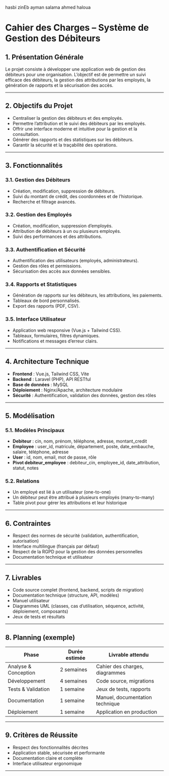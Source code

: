  hasbi zinEb ayman salama ahmed haloua

# Cahier des Charges – Système de Gestion des Débiteurs

## 1. Présentation Générale

Le projet consiste à développer une application web de gestion des débiteurs pour une organisation. L’objectif est de permettre un suivi efficace des débiteurs, la gestion des attributions par les employés, la génération de rapports et la sécurisation des accès.

---

## 2. Objectifs du Projet

- Centraliser la gestion des débiteurs et des employés.
- Permettre l’attribution et le suivi des débiteurs par les employés.
- Offrir une interface moderne et intuitive pour la gestion et la consultation.
- Générer des rapports et des statistiques sur les débiteurs.
- Garantir la sécurité et la traçabilité des opérations.

---

## 3. Fonctionnalités

### 3.1. Gestion des Débiteurs
- Création, modification, suppression de débiteurs.
- Suivi du montant de crédit, des coordonnées et de l’historique.
- Recherche et filtrage avancés.

### 3.2. Gestion des Employés
- Création, modification, suppression d’employés.
- Attribution de débiteurs à un ou plusieurs employés.
- Suivi des performances et des attributions.

### 3.3. Authentification et Sécurité
- Authentification des utilisateurs (employés, administrateurs).
- Gestion des rôles et permissions.
- Sécurisation des accès aux données sensibles.

### 3.4. Rapports et Statistiques
- Génération de rapports sur les débiteurs, les attributions, les paiements.
- Tableaux de bord personnalisés.
- Export des rapports (PDF, CSV).

### 3.5. Interface Utilisateur
- Application web responsive (Vue.js + Tailwind CSS).
- Tableaux, formulaires, filtres dynamiques.
- Notifications et messages d’erreur clairs.

---

## 4. Architecture Technique

- **Frontend** : Vue.js, Tailwind CSS, Vite
- **Backend** : Laravel (PHP), API RESTful
- **Base de données** : MySQL
- **Déploiement** : Nginx/Apache, architecture modulaire
- **Sécurité** : Authentification, validation des données, gestion des rôles

---

## 5. Modélisation

### 5.1. Modèles Principaux

- **Debiteur** : cin, nom, prénom, téléphone, adresse, montant_credit
- **Employee** : user_id, matricule, département, poste, date_embauche, salaire, téléphone, adresse
- **User** : id, nom, email, mot de passe, rôle
- **Pivot debiteur_employee** : debiteur_cin, employee_id, date_attribution, statut, notes

### 5.2. Relations

- Un employé est lié à un utilisateur (one-to-one)
- Un débiteur peut être attribué à plusieurs employés (many-to-many)
- Table pivot pour gérer les attributions et leur historique

---

## 6. Contraintes

- Respect des normes de sécurité (validation, authentification, autorisation)
- Interface multilingue (français par défaut)
- Respect de la RGPD pour la gestion des données personnelles
- Documentation technique et utilisateur

---

## 7. Livrables

- Code source complet (frontend, backend, scripts de migration)
- Documentation technique (structure, API, modèles)
- Manuel utilisateur
- Diagrammes UML (classes, cas d’utilisation, séquence, activité, déploiement, composants)
- Jeux de tests et résultats

---

## 8. Planning (exemple)

| Phase                | Durée estimée | Livrable attendu                |
|----------------------|--------------|---------------------------------|
| Analyse & Conception | 2 semaines   | Cahier des charges, diagrammes  |
| Développement        | 4 semaines   | Code source, migrations         |
| Tests & Validation   | 1 semaine    | Jeux de tests, rapports         |
| Documentation        | 1 semaine    | Manuel, documentation technique |
| Déploiement          | 1 semaine    | Application en production       |

---

## 9. Critères de Réussite

- Respect des fonctionnalités décrites
- Application stable, sécurisée et performante
- Documentation claire et complète
- Interface utilisateur ergonomique

---

